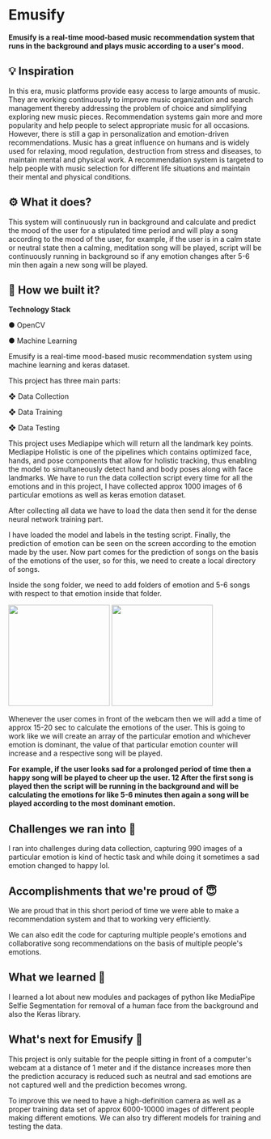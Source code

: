 # Emusify

**Emusify is a real-time mood-based music recommendation system that runs in the background and plays music according to a user's mood.**


## 💡 Inspiration

In this era, music platforms provide easy access to large amounts of music. They are working continuously to improve music organization and search management thereby addressing the problem of choice and simplifying exploring new music pieces. Recommendation systems gain more and more popularity and help people to select appropriate music for all occasions. However, there is still a gap in personalization and emotion-driven recommendations. Music has a great influence on humans and is widely used for relaxing, mood regulation, destruction from stress and diseases, to
maintain mental and physical work. A recommendation system is targeted to help people with music selection for different life situations and maintain their mental and physical conditions.

## ⚙️ What it does?

This system will continuously run in background and calculate and predict the mood of the user for a stipulated time period and will play a song according to the mood of the user, for example, if the user is in a calm state or neutral state then a calming, meditation song will be played, script will be continuously running in background so if any emotion changes after 5-6 min then again a new song will be played.

## 🔧 How we built it?

**Technology Stack**

 ● OpenCV 

● Machine Learning

Emusify is a real-time mood-based music recommendation system using machine learning and keras dataset.

This project has three main parts:

❖ Data Collection 

❖ Data Training

❖ Data Testing

This project uses Mediapipe which will return all the landmark key
points. Mediapipe Holistic is one of the pipelines which contains optimized
face, hands, and pose components that allow for holistic tracking, thus
enabling the model to simultaneously detect hand and body poses along
with face landmarks.
We have to run the data collection script every time for all the emotions and
in this project, I have collected approx 1000 images of 6 particular
emotions as well as keras emotion dataset.

After collecting all data we have to load the data then send it for the dense
neural network training part.

I have loaded the model and labels in the testing script.
Finally, the prediction of emotion can be seen on the screen according to
the emotion made by the user.
Now part comes for the prediction of songs on the basis of the emotions of
the user, so for this, we need to create a local directory of songs.

Inside the song folder, we need to add folders of emotion and 5-6 songs
with respect to that emotion inside that folder.

<img src="https://challengepost-s3-challengepost.netdna-ssl.com/photos/production/software_photos/002/039/019/datas/gallery.jpg" height=200>

<img src="https://challengepost-s3-challengepost.netdna-ssl.com/photos/production/software_photos/002/039/050/datas/gallery.jpg"  height=200>

Whenever the user comes in front of the webcam then we will add a time of
approx 15-20 sec to calculate the emotions of the user.
This is going to work like we will create an array of the particular emotion
and whichever emotion is dominant, the value of that particular emotion
counter will increase and a respective song will be played.

**For example, if the user looks sad for a prolonged period of time then a happy song will be played to cheer up the user. 12 After the first song is played then the script will be running in the background and will be calculating the emotions for like 5-6 minutes then again a song will be played according to the most dominant emotion.**

## Challenges we ran into 🙁

I ran into challenges during data collection, capturing 990 images of a particular emotion is kind of hectic task and while doing it sometimes a sad emotion changed to happy lol.

## Accomplishments that we're proud of 😇

We are proud that in this short period of time we were able to make a recommendation system and that to working very efficiently.

We can also edit the code for capturing multiple people's emotions and collaborative song recommendations on the basis of multiple people's emotions. 

## What we learned 🤔

I learned a lot about new modules and packages of python like MediaPipe Selfie Segmentation for removal of a human face from the background and also the Keras library. 

## What's next for Emusify 📲

This project is only suitable for the people sitting in front of a computer's webcam at a distance of 1 meter and if the distance increases more then the prediction accuracy is reduced such as neutral and sad emotions are not captured well and the prediction becomes wrong. 

To improve this we need to have a high-definition camera as well as a proper training data set of approx 6000-10000 images of different people making different emotions. We can also try different models for training and testing the data.
